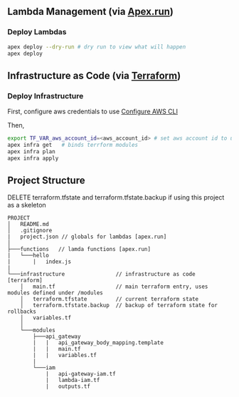## Lambda Management (via [Apex.run](http://apex.run))
### Deploy Lambdas
```sh
apex deploy --dry-run # dry run to view what will happen
apex deploy
```

## Infrastructure as Code (via [Terraform](https://www.terraform.io/docs/index.html))
### Deploy Infrastructure
First, configure aws credentials to use [Configure AWS CLI](http://docs.aws.amazon.com/cli/latest/userguide/cli-chap-getting-started.html#cli-quick-configuration)

Then,
```sh
export TF_VAR_aws_account_id=<aws_account_id> # set aws account id to use
apex infra get   # binds terrform modules
apex infra plan  
apex infra apply 
```

## Project Structure 
DELETE terraform.tfstate and terraform.tfstate.backup if using this project as a skeleton
```
PROJECT
│   README.md
│   .gitignore 
|   project.json // globals for lambdas [apex.run]
│
├───functions   // lamda functions [apex.run]
|   └───hello
|       |   index.js
|
└───infrastructure                // infrastructure as code [terraform]
    │   main.tf                   // main terraform entry, uses modules defined under /modules
    │   terraform.tfstate         // current terraform state
    │   terraform.tfstate.backup  // backup of terraform state for rollbacks
    │   variables.tf
    │
    └───modules
        ├───api_gateway
        |   |   api_gateway_body_mapping.template
        |   |   main.tf
        |   |   variables.tf
        |
        └───iam
            |   api-gateway-iam.tf
            |   lambda-iam.tf
            |   outputs.tf
```

